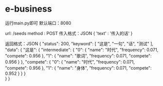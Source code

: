 # e-business

运行main.py即可
默认端口：8080

url: /seeds
method : POST
传入格式：JSON
{
  'text' : '传入的话'
}

返回格式：JSON
{
    "status": 200,
    "keyword": [
        "这是",
        "一句",
        "话",
        "测试"
    ],
    "data": {
        "这是": {
            "intermediate": {
                "0": {
                    "name": "时代",
                    "frequency": 0.071,
                    "compete": 0.956
                },
                "1": {
                    "name": "歌词",
                    "frequency": 0.071,
                    "compete": 0.956
                }
            },
            "compete": {
                "0": {
                    "name": "时代",
                    "frequency": 0.071,
                    "compete": 0.956
                },
                "1": {
                    "name": "身体",
                    "frequency": 0.071,
                    "compete": 0.952
                }
            }
        }  
    }
}
